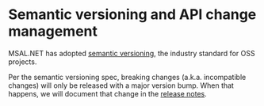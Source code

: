 # Semantic versioning and API change management

MSAL.NET has adopted [semantic versioning](https://semver.org/), the industry standard for OSS projects.

Per the semantic versioning spec, breaking changes (a.k.a. incompatible changes) will only be released with a major version bump. When that happens, we will document that change in the [release notes](https://github.com/AzureAD/microsoft-authentication-library-for-dotnet/releases).